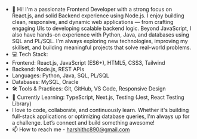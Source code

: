 - 👋 Hi! I'm a passionate Frontend Developer with a strong focus on React.js, and solid Backend experience using Node.js. I enjoy building clean, responsive, and dynamic web applications — from crafting engaging UIs to developing scalable backend logic.
Beyond JavaScript, I also have hands-on experience with Python, Java, and databases using SQL and PL/SQL. I'm always exploring new technologies, improving my skillset, and building meaningful projects that solve real-world problems.
- 💻 Tech Stack:
- Frontend: React.js, JavaScript (ES6+), HTML5, CSS3, Tailwind
- Backend: Node.js, REST APIs
- Languages: Python, Java, SQL, PL/SQL
- Databases: MySQL, Oracle
- 🛠️ Tools & Practices: Git, GitHub, VS Code, Responsive Design
- 🚀 Currently Learning: TypeScript, Next.js, Testing (Jest, React Testing Library)
- I love to code, collaborate, and continuously learn. Whether it's building full-stack applications or optimizing database queries, I'm always up for a challenge. Let’s connect and build something awesome!
- 📫 How to reach me - harshithc890@gmail.com
